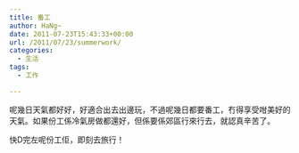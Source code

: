 ```yaml
---
title: 番工
author: HaNg~
date: 2011-07-23T15:43:33+00:00
url: /2011/07/23/summerwork/
categories:
  - 生活
tags:
  - 工作

---
```

呢幾日天氣都好好，好適合出去出邊玩，不過呢幾日都要番工，冇得享受咁美好的天氣。如果份工係冷氣房做都還好，但係要係郊區行來行去，就認真辛苦了。

快D完左呢份工佢，即刻去旅行！